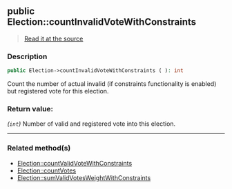 ## public Election::countInvalidVoteWithConstraints

> [Read it at the source](https://github.com/julien-boudry/Condorcet/blob/master/src/ElectionProcess/VotesProcess.php#L51)

### Description    

```php
public Election->countInvalidVoteWithConstraints ( ): int
```

Count the number of actual invalid (if constraints functionality is enabled) but registered vote for this election.
    

### Return value:   

*(`int`)* Number of valid and registered vote into this election.


---------------------------------------

### Related method(s)      

* [Election::countValidVoteWithConstraints](/Docs/ApiReferences/Election%20Class/public%20Election--countValidVoteWithConstraints.md)    
* [Election::countVotes](/Docs/ApiReferences/Election%20Class/public%20Election--countVotes.md)    
* [Election::sumValidVotesWeightWithConstraints](/Docs/ApiReferences/Election%20Class/public%20Election--sumValidVotesWeightWithConstraints.md)    
